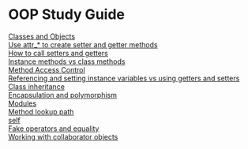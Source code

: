 # OOP Study Guide

[Classes and Objects](./oop/objects_and_classes.md)\
[Use attr_* to create setter and getter methods]()\
[How to call setters and getters]()\
[Instance methods vs class methods]()\
[Method Access Control]()\
[Referencing and setting instance variables vs using getters and setters]()\
[Class inheritance](./oop/final_inheritance.md)\
[Encapsulation and polymorphism]()\
[Modules]()\
[Method lookup path](./oop/final_inheritance.md#method-lookup-path)\
[self]()\
[Fake operators and equality]()\
[Working with collaborator objects]()


